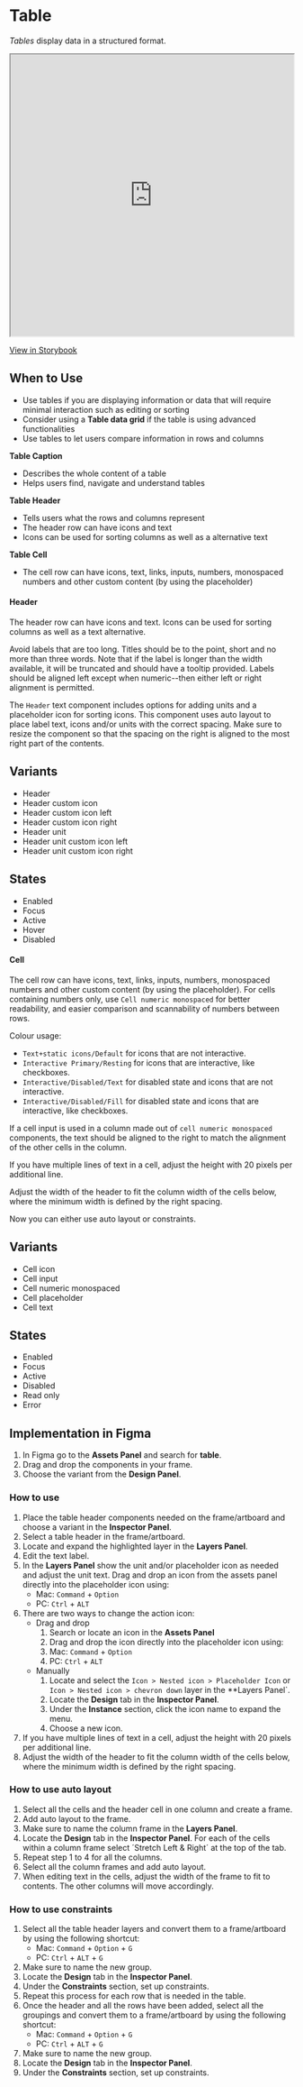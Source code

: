 # Table

_Tables_ display data in a structured format.

<iframe 
        class="sb-iframe"
        src="
        https://storybook.eds.equinor.com/iframe.html?globals=&args=&id=data-display-table--introduction
        "
        width="100%"
        height="500"
        frameborder="1"
        ></iframe>

[View in Storybook](https://storybook.eds.equinor.com/?path=/docs/data-display-table--docs)

## When to Use

- Use tables if you are displaying information or data that will require minimal interaction such as editing or sorting
- Consider using a **Table data grid** if the table is using advanced functionalities
- Use tables to let users compare information in rows and columns

**Table Caption**

- Describes the whole content of a table
- Helps users find, navigate and understand tables

**Table Header**

- Tells users what the rows and columns represent
- The header row can have icons and text
- Icons can be used for sorting columns as well as a alternative text

**Table Cell**

- The cell row can have icons, text, links, inputs, numbers, monospaced numbers and other custom content (by using the placeholder)

#### Header

The header row can have icons and text. Icons can be used for sorting columns as well as a text alternative.

Avoid labels that are too long. Titles should be to the point, short and no more than three words. Note that if the label is longer than the width available, it will be truncated and should have a tooltip provided. Labels should be aligned left except when numeric--then either left or right alignment is permitted.

The `Header` text component includes options for adding units and a placeholder icon for sorting icons. This component uses auto layout to place label text, icons and/or units with the correct spacing. Make sure to resize the component so that the spacing on the right is aligned to the most right part of the contents.

## Variants

- Header
- Header custom icon
- Header custom icon left
- Header custom icon right
- Header unit
- Header unit custom icon left
- Header unit custom icon right

## States

- Enabled
- Focus
- Active
- Hover
- Disabled

#### Cell

The cell row can have icons, text, links, inputs, numbers, monospaced numbers and other custom content (by using the placeholder). For cells containing numbers only, use `Cell numeric monospaced` for better readability, and easier comparison and scannability of numbers between rows.

Colour usage:

- `Text+static icons/Default` for icons that are not interactive.
- `Interactive Primary/Resting` for icons that are interactive, like checkboxes.
- `Interactive/Disabled/Text` for disabled state and icons that are not interactive.
- `Interactive/Disabled/Fill` for disabled state and icons that are interactive, like checkboxes.

If a cell input is used in a column made out of `cell numeric monospaced` components, the text should be aligned to the right to match the alignment of the other cells in the column.

If you have multiple lines of text in a cell, adjust the height with 20 pixels per additional line.

Adjust the width of the header to fit the column width of the cells below, where the minimum width is defined by the right spacing.

Now you can either use auto layout or constraints.

## Variants

- Cell icon
- Cell input
- Cell numeric monospaced
- Cell placeholder
- Cell text

## States

- Enabled
- Focus
- Active
- Disabled
- Read only
- Error

## Implementation in Figma

1. In Figma go to the **Assets Panel** and search for **table**.
2. Drag and drop the components in your frame.
3. Choose the variant from the **Design Panel**.

### How to use

1. Place the table header components needed on the frame/artboard and choose a variant in the **Inspector Panel**.
2. Select a table header in the frame/artboard.
3. Locate and expand the highlighted layer in the **Layers Panel**.
4. Edit the text label.
5. In the **Layers Panel** show the unit and/or placeholder icon as needed and adjust the unit text. Drag and drop an icon from the assets panel directly into the placeholder icon using:
   - Mac: `Command` + `Option`
   - PC: `Ctrl` + `ALT`
6. There are two ways to change the action icon:
   - Drag and drop
     1. Search or locate an icon in the **Assets Panel**
     2. Drag and drop the icon directly into the placeholder icon using:
     3. Mac: `Command` + `Option`
     4. PC: `Ctrl` + `ALT`
   - Manually
     1. Locate and select the `Icon > Nested icon > Placeholder Icon` or `Icon > Nested icon > chevron down` layer in the \*\*Layers Panel`.
     2. Locate the **Design** tab in the **Inspector Panel**.
     3. Under the **Instance** section, click the icon name to expand the menu.
     4. Choose a new icon.
7. If you have multiple lines of text in a cell, adjust the height with 20 pixels per additional line.
8. Adjust the width of the header to fit the column width of the cells below, where the minimum width is defined by the right spacing.

### How to use auto layout

1. Select all the cells and the header cell in one column and create a frame.
2. Add auto layout to the frame.
3. Make sure to name the column frame in the **Layers Panel**.
4. Locate the **Design** tab in the **Inspector Panel**. For each of the cells within a column frame select ´Stretch Left & Right´ at the top of the tab.
5. Repeat step 1 to 4 for all the columns.
6. Select all the column frames and add auto layout.
7. When editing text in the cells, adjust the width of the frame to fit to contents. The other columns will move accordingly.

### How to use constraints

1. Select all the table header layers and convert them to a frame/artboard by using the following shortcut:
   - Mac: `Command` + `Option` + `G`
   - PC: `Ctrl` + `ALT` + `G`
2. Make sure to name the new group.
3. Locate the **Design** tab in the **Inspector Panel**.
4. Under the **Constraints** section, set up constraints.
5. Repeat this process for each row that is needed in the table.
6. Once the header and all the rows have been added, select all the groupings and convert them to a frame/artboard by using the following shortcut:
   - Mac: `Command` + `Option` + `G`
   - PC: `Ctrl` + `ALT` + `G`
7. Make sure to name the new group.
8. Locate the **Design** tab in the **Inspector Panel**.
9. Under the **Constraints** section, set up constraints.
